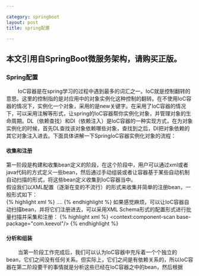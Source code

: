```yaml
---

category: springboot
layout: post
title: spring配置

---
```



## 本文引用自SpringBoot微服务架构，请购买正版。

### Spring配置  
&#160;&#160;&#160;&#160;&#160;&#160;&#160;&#160;IoC容器是在spring学习的过程中遇到最多的词汇之一。IoC就是控制翻转的意思。这里的控制指的是对应用中的对象实例化这种控制的翻转。在不使用IoC容器的情况下，实例化一个对象，采用的是new关键字。在采用了IoC容器的情况下，可以采用注解等形式，让spring的IoC容器帮你实例化对象，并管理对象的生命周期。DL（依赖查找）和DI（依赖注入）是IoC容器的一种实现方式，在为对象实例化的时候，首先DL查找该对象依赖哪些对象，查找到之后，DI把对象依赖的其它对象注入进去。下面具体讲解一下SpringIoC容器实例化对象的流程：  
#### 收集和注册  
第一阶段是构建和收集bean定义的阶段，在这个阶段中，用户可以通过xml或者java代码的方式定义一些bean，然后通过手动组装或者让容器基于某些自动机制自动扫描的形式，将这些bean定义收集到IoC容器当中。  
假设我们以XML配置（逐渐在变的不流行）的形式来收集并简单的注册bean，一般形式如下：  
{% highlight xml %}
<bean id="mockService" class="MockServiceImpl">
....
</bean>
{%  endhighlight  %}
如果感觉麻烦，可以让IoC容器自动扫描bean，并将它们注册进去，可以采用XML Schema形式的配置形式进行批量扫描并采集和注册：
{%  highlight xml %}
<context:component-scan base-package="com.keevol"/>
{% endhighlight %}
#### 分析和组装  
&#160;&#160;&#160;&#160;&#160;&#160;&#160;&#160;当第一阶段工作完成后，我们可以认为IoC容器中充斥着一个个独立的bean，它们之间没有任何关系。但实际上，它们之间是有依赖关系的，所以IoC容器在第二阶段要干的事情就是分析这些已经在IoC容器之中的bean，然后根据